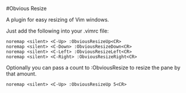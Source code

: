 #Obvious Resize

A plugin for easy resizing of Vim windows.

Just add the following into your .vimrc file:


```
noremap <silent> <C-Up> :ObviousResizeUp<CR>
noremap <silent> <C-Down> :ObviousResizeDown<CR>
noremap <silent> <C-Left> :ObviousResizeLeft<CR>
noremap <silent> <C-Right> :ObviousResizeRight<CR>
```

Optionally you can pass a count to :ObviousResize to resize the pane by that amount.

```
noremap <silent> <C-Up> :ObviousResizeUp 5<CR>
```

